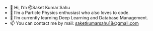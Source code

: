 - 👋 Hi, I’m @Saket Kumar Sahu
- 👀 I’m a Particle Physics enthusiast who also loves to code.
- 🌱 I’m currently learning Deep Learning and Database Management.
- 📫 You can contact me by mail: saketkumarsahu18@gmail.com

<!---
Saket-18/Saket-18 is a ✨ special ✨ repository because its `README.md` (this file) appears on your GitHub profile.
You can click the Preview link to take a look at your changes.
--->
